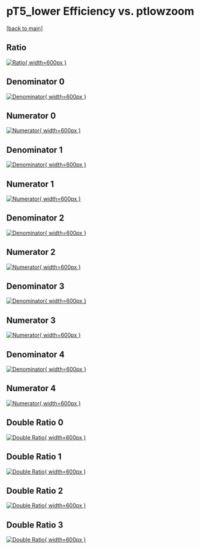 # pT5_lower Efficiency vs. ptlowzoom

[[back to main](./)]



## Ratio

[![Ratio](../mtv/var/pT5_lower_loweta_11_0_eff_ptlowzoom.png){ width=600px }](../mtv/var/pT5_lower_loweta_11_0_eff_ptlowzoom.pdf)

## Denominator 0

[![Denominator](../mtv/den/pT5_lower_loweta_11_0_eff_ptlowzoom_den0.png){ width=600px }](../mtv/den/pT5_lower_loweta_11_0_eff_ptlowzoom_den0.pdf)

## Numerator 0

[![Numerator](../mtv/num/pT5_lower_loweta_11_0_eff_ptlowzoom_num0.png){ width=600px }](../mtv/num/pT5_lower_loweta_11_0_eff_ptlowzoom_num0.pdf)

## Denominator 1

[![Denominator](../mtv/den/pT5_lower_loweta_11_0_eff_ptlowzoom_den1.png){ width=600px }](../mtv/den/pT5_lower_loweta_11_0_eff_ptlowzoom_den1.pdf)

## Numerator 1

[![Numerator](../mtv/num/pT5_lower_loweta_11_0_eff_ptlowzoom_num1.png){ width=600px }](../mtv/num/pT5_lower_loweta_11_0_eff_ptlowzoom_num1.pdf)

## Denominator 2

[![Denominator](../mtv/den/pT5_lower_loweta_11_0_eff_ptlowzoom_den2.png){ width=600px }](../mtv/den/pT5_lower_loweta_11_0_eff_ptlowzoom_den2.pdf)

## Numerator 2

[![Numerator](../mtv/num/pT5_lower_loweta_11_0_eff_ptlowzoom_num2.png){ width=600px }](../mtv/num/pT5_lower_loweta_11_0_eff_ptlowzoom_num2.pdf)

## Denominator 3

[![Denominator](../mtv/den/pT5_lower_loweta_11_0_eff_ptlowzoom_den3.png){ width=600px }](../mtv/den/pT5_lower_loweta_11_0_eff_ptlowzoom_den3.pdf)

## Numerator 3

[![Numerator](../mtv/num/pT5_lower_loweta_11_0_eff_ptlowzoom_num3.png){ width=600px }](../mtv/num/pT5_lower_loweta_11_0_eff_ptlowzoom_num3.pdf)

## Denominator 4

[![Denominator](../mtv/den/pT5_lower_loweta_11_0_eff_ptlowzoom_den4.png){ width=600px }](../mtv/den/pT5_lower_loweta_11_0_eff_ptlowzoom_den4.pdf)

## Numerator 4

[![Numerator](../mtv/num/pT5_lower_loweta_11_0_eff_ptlowzoom_num4.png){ width=600px }](../mtv/num/pT5_lower_loweta_11_0_eff_ptlowzoom_num4.pdf)

## Double Ratio 0

[![Double Ratio](../mtv/ratio/pT5_lower_loweta_11_0_eff_ptlowzoom_ratio0.png){ width=600px }](../mtv/ratio/pT5_lower_loweta_11_0_eff_ptlowzoom_ratio0.pdf)

## Double Ratio 1

[![Double Ratio](../mtv/ratio/pT5_lower_loweta_11_0_eff_ptlowzoom_ratio1.png){ width=600px }](../mtv/ratio/pT5_lower_loweta_11_0_eff_ptlowzoom_ratio1.pdf)

## Double Ratio 2

[![Double Ratio](../mtv/ratio/pT5_lower_loweta_11_0_eff_ptlowzoom_ratio2.png){ width=600px }](../mtv/ratio/pT5_lower_loweta_11_0_eff_ptlowzoom_ratio2.pdf)

## Double Ratio 3

[![Double Ratio](../mtv/ratio/pT5_lower_loweta_11_0_eff_ptlowzoom_ratio3.png){ width=600px }](../mtv/ratio/pT5_lower_loweta_11_0_eff_ptlowzoom_ratio3.pdf)


